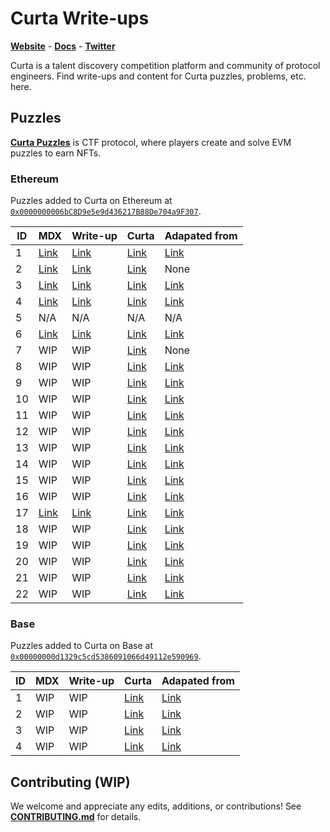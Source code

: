 # Curta Write-ups

[**Website**](https://curta.wtf) - [**Docs**](https://curta.wtf/docs) - [**Twitter**](https://twitter.com/curta_ctf)

Curta is a talent discovery competition platform and community of protocol engineers. Find write-ups and content for Curta puzzles, problems, etc. here.

## Puzzles

[**Curta Puzzles**](https://curta.wtf/docs/puzzles/overview) is CTF protocol, where players create and solve EVM puzzles to earn NFTs.

### Ethereum

Puzzles added to Curta on Ethereum at [`0x0000000006bC8D9e5e9d436217B88De704a9F307`](https://etherscan.io/address/0x0000000006bC8D9e5e9d436217B88De704a9F307).

| ID  | MDX                                   | Write-up                                         | Curta                                   | Adapated from                                                                                        |
| --- | ------------------------------------- | ------------------------------------------------ | --------------------------------------- | ---------------------------------------------------------------------------------------------------- |
| 1   | [Link](/blob/main/puzzles/eth/1.mdx)  | [Link](https://curta.wtf/puzzle/eth:1/write-up)  | [Link](https://curta.wtf/puzzle/eth:1)  | [Link](https://twitter.com/fiveoutofnine/status/1632257580960546816)                                 |
| 2   | [Link](/blob/main/puzzles/eth/2.mdx)  | [Link](https://curta.wtf/puzzle/eth:2/write-up)  | [Link](https://curta.wtf/puzzle/eth:2)  | None                                                                                                 |
| 3   | [Link](/blob/main/puzzles/eth/3.mdx)  | [Link](https://curta.wtf/puzzle/eth:3/write-up)  | [Link](https://curta.wtf/puzzle/eth:3)  | [Link](https://twitter.com/rileyholterhus/status/1637905710095933441)                                |
| 4   | [Link](/blob/main/puzzles/eth/4.mdx)  | [Link](https://curta.wtf/puzzle/eth:4/write-up)  | [Link](https://curta.wtf/puzzle/eth:4)  | [Link](https://hackmd.io/@xNSnimr_Rk68TArjAjMQvw/HkypUNJW2)                                          |
| 5   | N/A                                   | N/A                                              | N/A                                     | N/A                                                                                                  |
| 6   | [Link](/blob/main/puzzles/eth/6.mdx)  | [Link](https://curta.wtf/puzzle/eth:6/write-up)  | [Link](https://curta.wtf/puzzle/eth:6)  | [Link](https://hackmd.io/@IeEhYVhsSYa8OCSUqHthzQ/rJVIJViZn)                                          |
| 7   | WIP                                   | WIP                                              | [Link](https://curta.wtf/puzzle/eth:7)  | None                                                                                                 |
| 8   | WIP                                   | WIP                                              | [Link](https://curta.wtf/puzzle/eth:8)  | [Link](https://twitter.com/gf_256/status/1651346013792227332)                                        |
| 9   | WIP                                   | WIP                                              | [Link](https://curta.wtf/puzzle/eth:9)  | [Link](https://github.com/clabby/curta-puzzle/blob/main/test/Challenge.t.sol)                        |
| 10  | WIP                                   | WIP                                              | [Link](https://curta.wtf/puzzle/eth:10) | [Link](https://twitter.com/fiveoutofnine/status/1658930303019122688)                                 |
| 11  | WIP                                   | WIP                                              | [Link](https://curta.wtf/puzzle/eth:11) | [Link](https://github.com/leonardoalt/baby_its_me/tree/main/solution)                                |
| 12  | WIP                                   | WIP                                              | [Link](https://curta.wtf/puzzle/eth:12) | [Link](https://twitter.com/0xKaden/status/1664026474813489153)                                       |
| 13  | WIP                                   | WIP                                              | [Link](https://curta.wtf/puzzle/eth:13) | [Link](https://twitter.com/exp_table/status/1678260264893026305)                                     |
| 14  | WIP                                   | WIP                                              | [Link](https://curta.wtf/puzzle/eth:14) | [Link](https://twitter.com/jtriley_eth/status/1683203592344473601)                                   |
| 15  | WIP                                   | WIP                                              | [Link](https://curta.wtf/puzzle/eth:15) | [Link](https://twitter.com/zachobront/status/1688247687613743105)                                    |
| 16  | WIP                                   | WIP                                              | [Link](https://curta.wtf/puzzle/eth:16) | [Link](https://twitter.com/devtooligan/status/1694746398326128777)                                   |
| 17  | [Link](/blob/main/puzzles/eth/17.mdx) | [Link](https://curta.wtf/puzzle/eth:17/write-up) | [Link](https://curta.wtf/puzzle/eth:17) | [Link](https://github.com/hrkrshnn/notes/blob/main/2023/curta.md)                                    |
| 18  | WIP                                   | WIP                                              | [Link](https://curta.wtf/puzzle/eth:18) | [Link](https://twitter.com/eth_call/status/1706029458275119205)                                      |
| 19  | WIP                                   | WIP                                              | [Link](https://curta.wtf/puzzle/eth:19) | [Link](https://twitter.com/sqrtrev/status/1727198251852636467)                                       |
| 20  | WIP                                   | WIP                                              | [Link](https://curta.wtf/puzzle/eth:20) | [Link](https://twitter.com/vinami/status/1728482477965213760)                                        |
| 21  | WIP                                   | WIP                                              | [Link](https://curta.wtf/puzzle/eth:21) | [Link](https://github.com/chainlight-io/publications/tree/main/ctf-writeups/curta-cup/Submerged)     |
| 22  | WIP                                   | WIP                                              | [Link](https://curta.wtf/puzzle/eth:22) | [Link](https://github.com/chainlight-io/publications/tree/main/ctf-writeups/curta-cup/Stake%20Frens) |

### Base

Puzzles added to Curta on Base at [`0x00000000d1329c5cd5386091066d49112e590969`](https://basescan.org/address/0x00000000d1329c5cd5386091066d49112e590969).

| ID  | MDX | Write-up | Curta                                   | Adapated from                                                                                                      |
| --- | --- | -------- | --------------------------------------- | ------------------------------------------------------------------------------------------------------------------ |
| 1   | WIP | WIP      | [Link](https://curta.wtf/puzzle/base:1) | [Link](https://github.com/chainlight-io/publications/tree/main/ctf-writeups/curta-cup/Usurper's%20Throne)          |
| 2   | WIP | WIP      | [Link](https://curta.wtf/puzzle/base:2) | [Link](https://github.com/chainlight-io/publications/blob/main/ctf-writeups/curta-cup/AddressGame/writeup.md)      |
| 3   | WIP | WIP      | [Link](https://curta.wtf/puzzle/base:3) | [Link](https://github.com/chainlight-io/publications/blob/main/ctf-writeups/curta-cup/LatentRisk/writeup.md)       |
| 4   | WIP | WIP      | [Link](https://curta.wtf/puzzle/base:4) | [Link](https://github.com/chainlight-io/publications/blob/main/ctf-writeups/curta-cup/PairAssetManager/writeup.md) |

## Contributing (WIP)

We welcome and appreciate any edits, additions, or contributions! See [**CONTRIBUTING.md**](/blog/main/CONTRIBUTING.md) for details.
